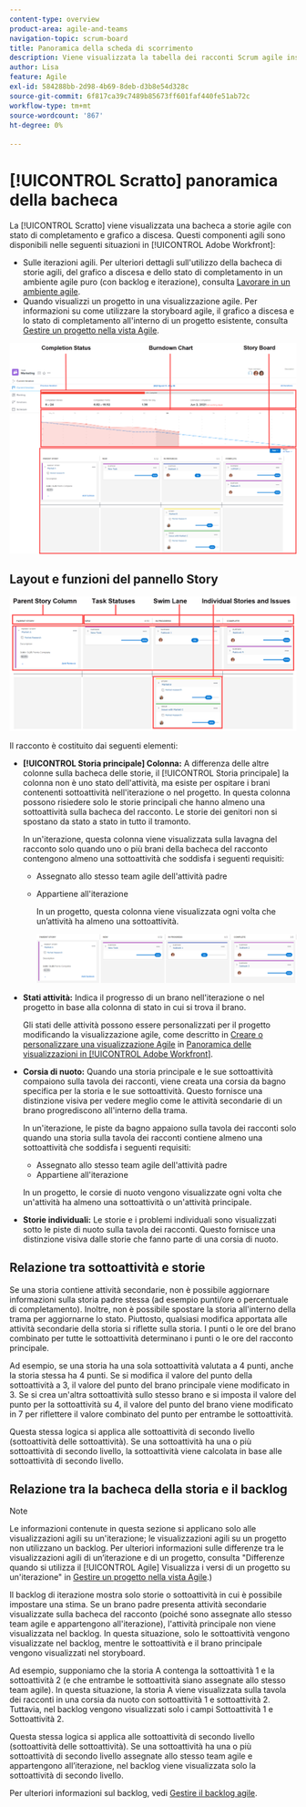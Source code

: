 ```yaml
---
content-type: overview
product-area: agile-and-teams
navigation-topic: scrum-board
title: Panoramica della scheda di scorrimento
description: Viene visualizzata la tabella dei racconti Scrum agile insieme allo stato di completamento e al grafico a discesa.
author: Lisa
feature: Agile
exl-id: 584288bb-2d98-4b69-8deb-d3b8e54d328c
source-git-commit: 6f817ca39c7489b85673ff601faf440fe51ab72c
workflow-type: tm+mt
source-wordcount: '867'
ht-degree: 0%

---
```


# [!UICONTROL Scratto] panoramica della bacheca

La [!UICONTROL Scratto] viene visualizzata una bacheca a storie agile con stato di completamento e grafico a discesa. Questi componenti agili sono disponibili nelle seguenti situazioni in [!UICONTROL Adobe Workfront]:

* Sulle iterazioni agili. Per ulteriori dettagli sull&#39;utilizzo della bacheca di storie agili, del grafico a discesa e dello stato di completamento in un ambiente agile puro (con backlog e iterazione), consulta [Lavorare in un ambiente agile](../../../agile/work-in-an-agile-environment/work-in-an-agile-environment.md).
* Quando visualizzi un progetto in una visualizzazione agile. Per informazioni su come utilizzare la storyboard agile, il grafico a discesa e lo stato di completamento all&#39;interno di un progetto esistente, consulta [Gestire un progetto nella vista Agile](../../../manage-work/projects/manage-projects/manage-projects-in-agile-view.md).

![Iterazione Agile](assets/agile-iteration-with-callouts.png)

## Layout e funzioni del pannello Story

![Tavola di storie Agile](assets/agile-storyboard-callouts.png)

Il racconto è costituito dai seguenti elementi:

* **[!UICONTROL Storia principale] Colonna:** A differenza delle altre colonne sulla bacheca delle storie, il  [!UICONTROL Storia principale]  la colonna non è uno stato dell&#39;attività, ma esiste per ospitare i brani contenenti sottoattività nell&#39;iterazione o nel progetto. In questa colonna possono risiedere solo le storie principali che hanno almeno una sottoattività sulla bacheca del racconto. Le storie dei genitori non si spostano da stato a stato in tutto il tramonto.

   In un&#39;iterazione, questa colonna viene visualizzata sulla lavagna del racconto solo quando uno o più brani della bacheca del racconto contengono almeno una sottoattività che soddisfa i seguenti requisiti:

   * Assegnato allo stesso team agile dell&#39;attività padre
   * Appartiene all&#39;iterazione

      In un progetto, questa colonna viene visualizzata ogni volta che un’attività ha almeno una sottoattività.

      ![Colonna storia padre](assets/agile-parentstory-swimlane.png)

* **Stati attività:** Indica il progresso di un brano nell&#39;iterazione o nel progetto in base alla colonna di stato in cui si trova il brano.

   Gli stati delle attività possono essere personalizzati per il progetto modificando la visualizzazione agile, come descritto in [Creare o personalizzare una visualizzazione Agile](../../../reports-and-dashboards/reports/reporting-elements/views-overview.md#customizing-an-agile-view) in [Panoramica delle visualizzazioni in [!UICONTROL Adobe Workfront]](../../../reports-and-dashboards/reports/reporting-elements/views-overview.md).

* **Corsia di nuoto:** Quando una storia principale e le sue sottoattività compaiono sulla tavola dei racconti, viene creata una corsia da bagno specifica per la storia e le sue sottoattività. Questo fornisce una distinzione visiva per vedere meglio come le attività secondarie di un brano progrediscono all&#39;interno della trama.

   In un&#39;iterazione, le piste da bagno appaiono sulla tavola dei racconti solo quando una storia sulla tavola dei racconti contiene almeno una sottoattività che soddisfa i seguenti requisiti:

   * Assegnato allo stesso team agile dell&#39;attività padre
   * Appartiene all&#39;iterazione

   In un progetto, le corsie di nuoto vengono visualizzate ogni volta che un&#39;attività ha almeno una sottoattività o un&#39;attività principale.

* **Storie individuali:** Le storie e i problemi individuali sono visualizzati sotto le piste di nuoto sulla tavola dei racconti. Questo fornisce una distinzione visiva dalle storie che fanno parte di una corsia di nuoto.

## Relazione tra sottoattività e storie

Se una storia contiene attività secondarie, non è possibile aggiornare informazioni sulla storia padre stessa (ad esempio punti/ore o percentuale di completamento). Inoltre, non è possibile spostare la storia all&#39;interno della trama per aggiornarne lo stato. Piuttosto, qualsiasi modifica apportata alle attività secondarie della storia si riflette sulla storia. I punti o le ore del brano combinato per tutte le sottoattività determinano i punti o le ore del racconto principale.

Ad esempio, se una storia ha una sola sottoattività valutata a 4 punti, anche la storia stessa ha 4 punti. Se si modifica il valore del punto della sottoattività a 3, il valore del punto del brano principale viene modificato in 3. Se si crea un&#39;altra sottoattività sullo stesso brano e si imposta il valore del punto per la sottoattività su 4, il valore del punto del brano viene modificato in 7 per riflettere il valore combinato del punto per entrambe le sottoattività.

Questa stessa logica si applica alle sottoattività di secondo livello (sottoattività delle sottoattività). Se una sottoattività ha una o più sottoattività di secondo livello, la sottoattività viene calcolata in base alle sottoattività di secondo livello.

## Relazione tra la bacheca della storia e il backlog

>[!NOTE]
>
>Le informazioni contenute in questa sezione si applicano solo alle visualizzazioni agili su un&#39;iterazione; le visualizzazioni agili su un progetto non utilizzano un backlog. Per ulteriori informazioni sulle differenze tra le visualizzazioni agili di un’iterazione e di un progetto, consulta &quot;Differenze quando si utilizza il [!UICONTROL Agile] Visualizza i versi di un progetto su un&#39;iterazione&quot; in [Gestire un progetto nella vista Agile](../../../manage-work/projects/manage-projects/manage-projects-in-agile-view.md).)

Il backlog di iterazione mostra solo storie o sottoattività in cui è possibile impostare una stima. Se un brano padre presenta attività secondarie visualizzate sulla bacheca del racconto (poiché sono assegnate allo stesso team agile e appartengono all&#39;iterazione), l&#39;attività principale non viene visualizzata nel backlog. In questa situazione, solo le sottoattività vengono visualizzate nel backlog, mentre le sottoattività e il brano principale vengono visualizzati nel storyboard.

Ad esempio, supponiamo che la storia A contenga la sottoattività 1 e la sottoattività 2 (e che entrambe le sottoattività siano assegnate allo stesso team agile). In questa situazione, la storia A viene visualizzata sulla tavola dei racconti in una corsia da nuoto con sottoattività 1 e sottoattività 2. Tuttavia, nel backlog vengono visualizzati solo i campi Sottoattività 1 e Sottoattività 2.

Questa stessa logica si applica alle sottoattività di secondo livello (sottoattività delle sottoattività). Se una sottoattività ha una o più sottoattività di secondo livello assegnate allo stesso team agile e appartengono all’iterazione, nel backlog viene visualizzata solo la sottoattività di secondo livello.

Per ulteriori informazioni sul backlog, vedi [Gestire il backlog agile](../../../agile/work-in-an-agile-environment/manage-the-agile-backlog.md).
